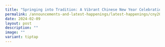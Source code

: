 ```yaml
---
title: "Springing into Tradition: A Vibrant Chinese New Year Celebration"
permalink: /announcements-and-latest-happenings/latest-happenings/cny2024/
date: 2024-02-09
layout: post
description: ""
image: ""
variant: tiptap
---
```

